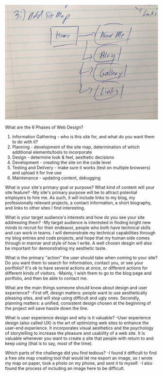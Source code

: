 
![This is the image alt text!](/week-2/imgs/site-map.jpg "My Site Map")


What are the 6 Phases of Web Design?
1) Information Gathering - who is this site for, and what do you want them to do with it?
2) Planning - development of the site map, determination of which additional elements/tools to incorporate
3) Design - determine look & feel, aesthetic decisions
4) Development - creating the site on the code level
5) Testing and Delivery - make sure it works (test on multiple browsers) and upload it for live use
6) Maintenance - updating content, debugging

What is your site's primary goal or purpose? What kind of content will your site feature?
-My site's primary purpose will be to attract potential employers to hire me. As such, it will include links to my blog, my professionally relevant projects, a contact information, a short biography, and links to other sites I find interesting.

What is your target audience's interests and how do you see your site addressing them?
-My target audience is interested in finding bright new minds to recruit for their endeavor, people who both have technical skills and can work in teams. I will demonstrate my technical capabilities through my blog entries and code projects, and hope that my human side comes through in manner and style of how I write. A well chosen desgin will also be important for demonstrating my aesthetic taste.

What is the primary "action" the user should take when coming to your site?
Do you want them to search for information, contact you, or see your portfolio?
It's ok to have several actions at once, or different actions for different kinds of visitors.
-Mainly, I wish them to go to the blog page and portfolio, and then be able to contact me.

What are the main things someone should know about design and user experience?
-First off, design matters: people want to use aesthetically pleasing sites, and will stop using difficult and ugly ones. Secondly, planning matters: a unified, consistent design chosen at the beginning of the project will save hassle down the line.

What is user experience design and why is it valuable?
-User experience design (also called UX) is the art of optimizing web sites to enhance the user-end experience. It incorporates visual aesthetics and the psychology of storytelling to increase the pleasure and usability of a web site. It is valuable whenever you want to create a site that people with return to and keep using (that is to say, most of the time).

Which parts of the challenge did you find tedious?
-I found it difficult to find a free site map creating tool that would let me export an image, so I wrote my map on paper, took a photo on my phone, and sent it to myself.
-I also found the process of including an image here to be difficult.